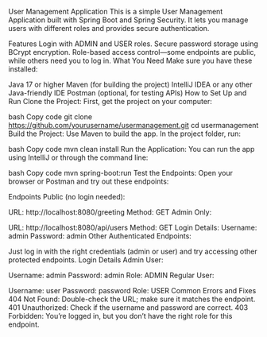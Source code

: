 User Management Application
This is a simple User Management Application built with Spring Boot and Spring Security. It lets you manage users with different roles and provides secure authentication.

Features
Login with ADMIN and USER roles.
Secure password storage using BCrypt encryption.
Role-based access control—some endpoints are public, while others need you to log in.
What You Need
Make sure you have these installed:

Java 17 or higher
Maven (for building the project)
IntelliJ IDEA or any other Java-friendly IDE
Postman (optional, for testing APIs)
How to Set Up and Run
Clone the Project: First, get the project on your computer:

bash
Copy code
git clone https://github.com/yourusername/usermanagement.git
cd usermanagement
Build the Project: Use Maven to build the app. In the project folder, run:

bash
Copy code
mvn clean install
Run the Application: You can run the app using IntelliJ or through the command line:

bash
Copy code
mvn spring-boot:run
Test the Endpoints: Open your browser or Postman and try out these endpoints:

Endpoints
Public (no login needed):

URL: http://localhost:8080/greeting
Method: GET
Admin Only:

URL: http://localhost:8080/api/users
Method: GET
Login Details:
Username: admin
Password: admin
Other Authenticated Endpoints:

Just log in with the right credentials (admin or user) and try accessing other protected endpoints.
Login Details
Admin User:

Username: admin
Password: admin
Role: ADMIN
Regular User:

Username: user
Password: password
Role: USER
Common Errors and Fixes
404 Not Found: Double-check the URL; make sure it matches the endpoint.
401 Unauthorized: Check if the username and password are correct.
403 Forbidden: You’re logged in, but you don’t have the right role for this endpoint.